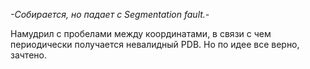 *-Собирается, но падает с Segmentation fault.-*

Намудрил с пробелами между координатами, в связи с чем периодически получается невалидный PDB. Но по идее все верно, зачтено.
